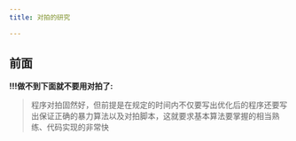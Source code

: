 ```yaml
---
title: 对拍的研究

---
```



## 前面


**!!!做不到下面就不要用对拍了:**

 >程序对拍固然好，但前提是在规定的时间内不仅要写出优化后的程序还要写出保证正确的暴力算法以及对拍脚本，这就要求基本算法要掌握的相当熟练、代码实现的非常快
